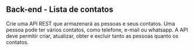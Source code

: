 ## Back-end - Lista de contatos

Crie uma API REST que armazenará as pessoas e seus contatos. Uma pessoa pode ter vários contatos, como telefone, e-mail ou whatsapp. A API deve permitir criar, atualizar, obter e excluir tanto as pessoas quanto os contatos.
